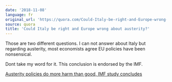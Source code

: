 ```yaml
---
date: '2018-11-08'
language: fr
original_url: 'https://quora.com/Could-Italy-be-right-and-Europe-wrong-about-austerity/answer/Clément-Renaud'
source: quora
title: 'Could Italy be right and Europe wrong about austerity?'
---
```


Those are two different questions. I can not answer about Italy but
regarding austerity, most economists agree EU policies have been
nonsensical.

Dont take my word for it. This conclusion is endorsed by the IMF.

[Austerity policies do more harm than good, IMF study
concludes](https://www.theguardian.com/business/2016/may/27/austerity-policies-do-more-harm-than-good-imf-study-concludes)
